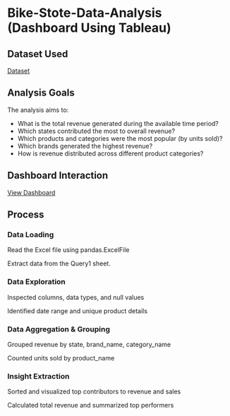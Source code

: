 # Bike-Stote-Data-Analysis (Dashboard Using Tableau)
## Dataset Used
<a href=" https://github.com/Mohammad-Bilal554/Bike-Stote-Data-Analysis/blob/main/BikeStores.xlsx"> Dataset </a>
## Analysis Goals
The analysis aims to:
<ul>
<li>What is the total revenue generated during the available time period?</li>

<li>Which states contributed the most to overall revenue?</li>

<li>Which products and categories were the most popular (by units sold)?</li>

<li>Which brands generated the highest revenue?</li>

<li>How is revenue distributed across different product categories?</li>
</ul>

## Dashboard Interaction
<a href="https://github.com/Mohammad-Bilal554/Bike-Stote-Data-Analysis/blob/main/Dashboard.png"> View Dashboard </a>

## Process

### Data Loading

Read the Excel file using pandas.ExcelFile

Extract data from the Query1 sheet.

### Data Exploration

Inspected columns, data types, and null values

Identified date range and unique product details

### Data Aggregation & Grouping

Grouped revenue by state, brand_name, category_name

Counted units sold by product_name

### Insight Extraction

Sorted and visualized top contributors to revenue and sales

Calculated total revenue and summarized top performers
